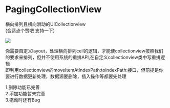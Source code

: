 # PagingCollectionView
横向排列且横向滑动的UICollectionview<br>  (合适点个赞吧 支持一下)

![](https://github.com/shengpeng3344/PagingCollectionView/blob/master/PagingCollectionView/showgif.gif)

你需要自定义layout，处理横向排列cell的逻辑，才能使collectionview按照我们的要求来排列，但并不使用系统的重排API,在自定义collectionview类中写重排逻辑 <br>
即利用collectionview的moveItemAtIndexPath:toIndexPath:接口，但前提是你要进行数据更新处理，数据源要删除，插入操作等都要先处理<br>

1.删除功能已完善<br>
2.添加功能暂未完善<br>
3.拖动时还有Bug<br>
